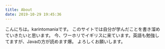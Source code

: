 ```yaml
---
title: About
date: 2019-10-29 19:45:36
---
```


こんにちは。karintomaniaです。
このサイトでは自分が学んだことを書き溜めていきたいと思います。
今、ワーホリでイギリスに来ています。英語も勉強してますが、Javaの方が読めます爆。
よろしくお願いします。
